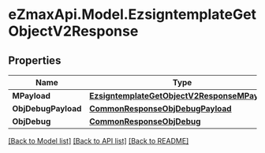 
# eZmaxApi.Model.EzsigntemplateGetObjectV2Response

## Properties

Name | Type | Description | Notes
------------ | ------------- | ------------- | -------------
**MPayload** | [**EzsigntemplateGetObjectV2ResponseMPayload**](EzsigntemplateGetObjectV2ResponseMPayload.md) |  | 
**ObjDebugPayload** | [**CommonResponseObjDebugPayload**](CommonResponseObjDebugPayload.md) |  | [optional] 
**ObjDebug** | [**CommonResponseObjDebug**](CommonResponseObjDebug.md) |  | [optional] 

[[Back to Model list]](../README.md#documentation-for-models)
[[Back to API list]](../README.md#documentation-for-api-endpoints)
[[Back to README]](../README.md)

